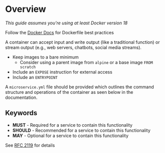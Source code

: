 # Overview

*This guide assumes you're using at least Docker version 18*

Follow the [Docker Docs](https://docs.docker.com/develop/develop-images/dockerfile_best-practices/) for Dockerfile best practices

A container can accept input and write output (like a traditional function) or stream output (e.g., web servers, chatbots, social media streams).

* Keep images to a bare minimum
    * Consider using a parent image from `alpine` or a base image `FROM scratch`
* Include an `EXPOSE` instruction for external access
* Include an `ENTRYPOINT`

A `microservice.yml` file should be provided which outlines the command structure and operations of the container as seen below in the documentation.

## Keywords

- **MUST** - Required for a service to contain this functionality
- **SHOULD** - Recommended for a service to contain this functionality
- **MAY** - Optional for a service to contain this functionality

See [RFC 2119](https://tools.ietf.org/html/rfc2119) for details
